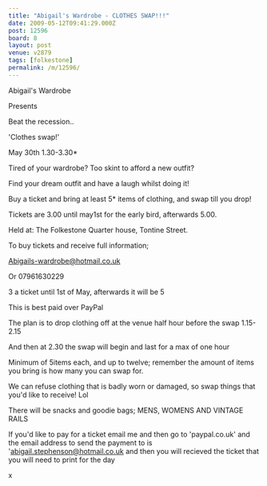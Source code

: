 ```yaml
---
title: "Abigail's Wardrobe - CLOTHES SWAP!!!"
date: 2009-05-12T09:41:29.000Z
post: 12596
board: 8
layout: post
venue: v2879
tags: [folkestone]
permalink: /m/12596/
---
```

Abigail's Wardrobe

Presents

Beat the recession..

'Clothes swap!'

May 30th 1.30-3.30*

Tired of your wardrobe? Too skint to afford a new outfit?

Find your dream outfit and have a laugh whilst doing it!

Buy a ticket and bring at least 5* items of clothing, and swap till you drop!

Tickets are 3.00 until may1st for the early bird, afterwards 5.00.

Held at: The Folkestone Quarter house, Tontine Street.

To buy tickets and receive full information;

Abigails-wardrobe@hotmail.co.uk

Or 07961630229

3 a ticket until 1st of May, afterwards it will be 5

This is best paid over PayPal

The plan is to drop clothing off at the venue half hour before the swap 1.15- 2.15

And then at 2.30 the swap will begin and last for a max of one hour

Minimum of 5items each, and up to twelve; remember the amount of items you bring is how many you can swap for.

We can refuse clothing that is badly worn or damaged, so swap things that you'd like to receive! Lol

There will be snacks and goodie bags; MENS, WOMENS AND VINTAGE RAILS

If you'd like to pay for a ticket email me and then go to 'paypal.co.uk' and the email address to send the payment to is 'abigail.stephenson@hotmail.co.uk and then you will recieved the ticket that you will need to print for the day

x
